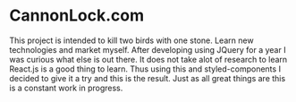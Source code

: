 <h1>CannonLock.com</h1>
<p>
  This project is intended to kill two birds with one stone. Learn new technologies and market myself. After developing using JQuery for a year I was curious what else is out there. It does not take alot of research to learn React.js is a good thing to learn. Thus using this and styled-components I decided to give it a try and this is the result. Just as all great things are this is a constant work in progress.
</p>

 
  
